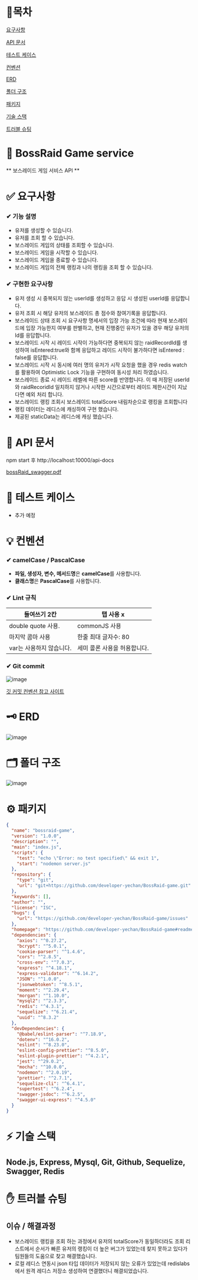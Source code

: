 
# 🔗목차

[요구사항](#-요구사항)

[API 문서](#-api-문서)

[테스트 케이스](#-테스트-케이스)

[컨벤션](#-컨벤션)

[ERD](#-erd)

[폴더 구조](#-폴더-구조)

[패키지](#-패키지)

[기술 스택](#-기술-스택)

[트러블 슈팅](#-트러블-슈팅)

# 🚩 BossRaid Game service

** 보스레이드 게임 서비스 API **


# ✅ 요구사항

### ✔ 기능 설명


- 유저를 생성할 수 있습니다.
- 유저를 조회 할 수 있습니다.
- 보스레이드 게임의 상태를 조회할 수 있습니다.
- 보스레이드 게임을 시작할 수 있습니다.
- 보스레이드 게임을 종료할 수 있습니다.
- 보스레이드 게임의 전체 랭킹과 나의 랭킹을 조회 할 수 있습니다.

### ✔ 구현한 요구사항
- 유저 생성 시 중복되지 않는 userId를 생성하고 응답 시 생성된 userId를 응답합니다.
- 유저 조회 시 해당 유저의 보스레이드 총 점수와 참여기록을 응답합니다.
- 보스레이드 상태 조회 시 요구사항 명세서의 입장 가능 조건에 따라 현재 보스레이드에 입장 가능한지 여부를 판별하고, 현재 진행중인 유저가 있을 경우 해당 유저의 Id를 응답합니다.
- 보스레이드 시작 시 레이드 시작이 가능하다면 중복되지 않는 raidRecordId를 생성하여 isEntered:true와 함께 응답하고 레이드 시작이 불가하다면 isEntered : false를 응답합니다.
- 보스레이드 시작 시 동시에 여러 명의 유저가 시작 요청을 했을 경우 redis watch를 활용하여 Optimistic Lock 기능을 구현하여 동시성 처리 하였습니다.
- 보스레이드 종료 시 레이드 레벨에 따른 score를 반영합니다. 이 때 저장된 userId와 raidRecoridId 일치하지 않거나 시작한 시간으로부터 레이드 제한시간이 지났다면 예외 처리 합니다.
- 보스레이드 랭킹 조회시 보스레이드 totalScore 내림차순으로 랭킹을 조회합니다
- 랭킹 데이터는 레디스에 캐싱하여 구현 했습니다.
- 제공된 staticData는 레디스에 캐싱 했습니다.

    
# 📑 API 문서

npm start 후 http://localhost:10000/api-docs 

[bossRaid_swagger.pdf](https://github.com/developer-yechan/BossRaid-game/files/9744369/bossRaid_swagger.pdf)



# 📜 테스트 케이스

- 추가 예정



# 💡 컨벤션

### ✔ camelCase / PascalCase

- **파일, 생성자, 변수, 메서드명**은 **camelCase**를 사용합니다.
- **클래스명**은 **PascalCase**를 사용합니다.

### ✔ Lint 규칙

| 들여쓰기 2칸 | 탭 사용 x |
| --- | --- |
| double quote 사용. | commonJS 사용 |
| 마지막 콤마 사용 | 한줄 최대 글자수: 80 |
| var는 사용하지 않습니다. | 세미 콜론 사용을 허용합니다. |


### ✔ Git commit

![image](https://user-images.githubusercontent.com/80232260/188366205-84d8a796-3c51-4eb0-bb29-3a61c96bb047.png)

[깃 커밋 컨벤션 참고 사이트](https://overcome-the-limits.tistory.com/entry/협업-협업을-위한-기본적인-git-커밋컨벤션-설정하기)

# 🗝 ERD
![image](https://user-images.githubusercontent.com/99064214/191505460-c4014797-4549-4f36-a1ee-2afdc722f751.png)

# 🗂 폴더 구조
![image](https://user-images.githubusercontent.com/99064214/194761042-8d35bb4e-c224-4c91-8506-7eb96305cd22.png)


# ⚙ 패키지

```json
{
  "name": "bossraid-game",
  "version": "1.0.0",
  "description": "",
  "main": "index.js",
  "scripts": {
    "test": "echo \"Error: no test specified\" && exit 1",
    "start": "nodemon server.js"
  },
  "repository": {
    "type": "git",
    "url": "git+https://github.com/developer-yechan/BossRaid-game.git"
  },
  "keywords": [],
  "author": "",
  "license": "ISC",
  "bugs": {
    "url": "https://github.com/developer-yechan/BossRaid-game/issues"
  },
  "homepage": "https://github.com/developer-yechan/BossRaid-game#readme",
  "dependencies": {
    "axios": "^0.27.2",
    "bcrypt": "^5.0.1",
    "cookie-parser": "^1.4.6",
    "cors": "^2.8.5",
    "cross-env": "^7.0.3",
    "express": "^4.18.1",
    "express-validator": "^6.14.2",
    "JSON": "^1.0.0",
    "jsonwebtoken": "^8.5.1",
    "moment": "^2.29.4",
    "morgan": "^1.10.0",
    "mysql2": "^2.3.3",
    "redis": "^4.3.1",
    "sequelize": "^6.21.4",
    "uuid": "^8.3.2"
  },
  "devDependencies": {
    "@babel/eslint-parser": "^7.18.9",
    "dotenv": "^16.0.2",
    "eslint": "^8.23.0",
    "eslint-config-prettier": "^8.5.0",
    "eslint-plugin-prettier": "^4.2.1",
    "jest": "^29.0.2",
    "mocha": "^10.0.0",
    "nodemon": "^2.0.19",
    "prettier": "^2.7.1",
    "sequelize-cli": "^6.4.1",
    "supertest": "^6.2.4",
    "swagger-jsdoc": "^6.2.5",
    "swagger-ui-express": "^4.5.0"
  }
}


```

# ⚡ 기술 스택
## Node.js, Express, Mysql, Git, Github, Sequelize, Swagger, Redis


# ✋ 트러블 슈팅

## 이슈 / 해결과정 

- 보스레이드 랭킹을 조회 하는 과정에서 유저의 totalScore가 동일하더라도 조회 리스트에서 순서가 빠른 유저의 랭킹이 더 높은 버그가 있었는데 찾지 못하고 있다가 팀원들의 도움으로 찾고 해결했습니다.
- 로컬 레디스 연동시 json 타입 데이터가 저장되지 않는 오류가 있었는데 redislabs에서 원격 레디스 저장소 생성하여 연결했더니 해결되었습니다.  
